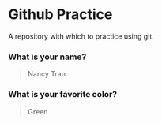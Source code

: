 # Github Practice

A repository with which to practice using git.

### What is your name?

> Nancy Tran


### What is your favorite color?

> Green